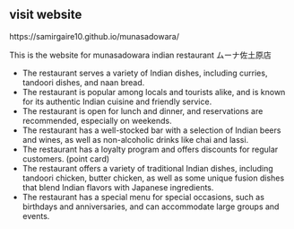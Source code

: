 <h2> visit  website </h2>
https://samirgaire10.github.io/munasadowara/


This is the website for munasadowara indian restaurant
ムーナ佐土原店　
* The restaurant serves a variety of Indian dishes, including curries, tandoori dishes, and naan bread.
* The restaurant is popular among locals and tourists alike, and is known for its authentic Indian cuisine and friendly service.
* The restaurant is open for lunch and dinner, and reservations are recommended, especially on weekends.
* The restaurant has a well-stocked bar with a selection of Indian beers and wines, as well as non-alcoholic drinks like chai and lassi.
* The restaurant has a loyalty program and offers discounts for regular customers. (point card)
* The restaurant offers a variety of traditional Indian dishes, including tandoori chicken, butter chicken, as well as some unique fusion dishes that blend Indian flavors with Japanese ingredients.                                 
* The restaurant has a special menu for special occasions, such as birthdays and anniversaries, and can accommodate large groups and events.
